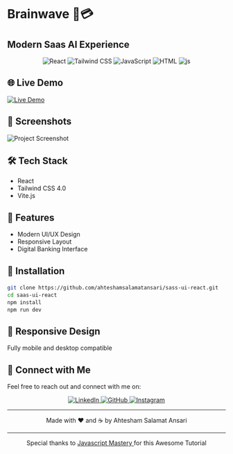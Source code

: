 # Brainwave 🏦💳

<div align="center" 

  <img src="./src/assets/brainwave.svg" alt="logo"/>

</div>

## Modern Saas AI Experience

<div align="center">
  <img src="https://skillicons.dev/icons?i=react" alt="React" title="React" />
  <img src="https://skillicons.dev/icons?i=tailwind" alt="Tailwind CSS" title="Tailwind CSS" />
  <img src="https://skillicons.dev/icons?i=vite" alt="JavaScript" title="vite" />
  <img src="https://skillicons.dev/icons?i=html" alt="HTML" title="HTML" />
  <img src="https://skillicons.dev/icons?i=js" alt="js" title="js" />
</div>

## 🌐 Live Demo

[![Live Demo](https://img.shields.io/badge/Live%20Demo-Click%20Here-brightgreen)](https://brainwavebyjsm.netlify.app/)

## 📸 Screenshots

![Project Screenshot](./src/assets/previewSAAS.png)

## 🛠 Tech Stack

- React
- Tailwind CSS 4.0
- Vite.js

## 🌟 Features

- Modern UI/UX Design
- Responsive Layout
- Digital Banking Interface

## 🔧 Installation

```bash
git clone https://github.com/ahteshamsalamatansari/sass-ui-react.git
cd saas-ui-react
npm install
npm run dev
```

## 📱 Responsive Design

Fully mobile and desktop compatible

## 🤝 Connect with Me

Feel free to reach out and connect with me on:

<div align="center">
  <a href="https://www.linkedin.com/in/ahteshamsalamatansari" target="_blank">
    <img src="https://skillicons.dev/icons?i=linkedin" alt="LinkedIn" />
  </a>
  <a href="https://github.com/ahteshamsalamatansari" target="_blank">
    <img src="https://skillicons.dev/icons?i=github" alt="GitHub" />
  </a>
  <a href="https://www.instagram.com/ahteshamsalamat" target="_blank">
    <img src="https://skillicons.dev/icons?i=instagram" alt="Instagram" />
  </a>
</div>

---

<div align="center">
  Made with ❤️ and ☕ by Ahtesham Salamat Ansari
</div>

---

<div align="center">
  Special thanks to <a href="https://github.com/JavaScript-Mastery-Pro" target="_blank">
    <span> Javascript Mastery </span>
  </a>
  for this Awesome Tutorial
</div>
